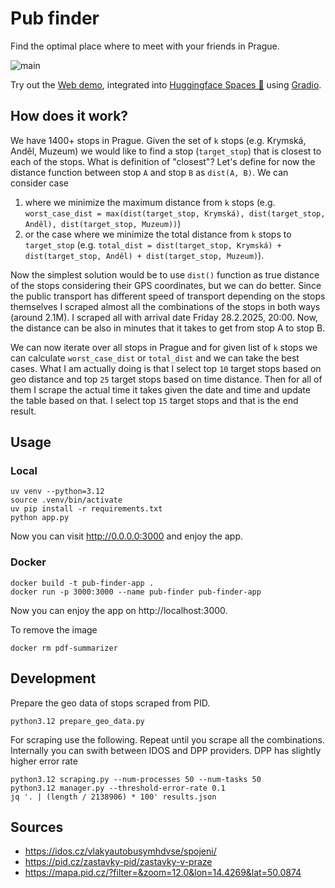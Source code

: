 # Pub finder
Find the optimal place where to meet with your friends in Prague.

![main](https://github.com/detrin/pub-finder/actions/workflows/test.yml/badge.svg)

Try out the [Web demo](https://huggingface.co/spaces/hermanda/pub-finder), integrated into [Huggingface Spaces 🤗](https://huggingface.co/spaces) using [Gradio](https://github.com/gradio-app/gradio). 

## How does it work?

We have 1400+ stops in Prague. Given the set of `k` stops (e.g. Krymská, Anděl, Muzeum) we would like to find a stop (`target_stop`) that is closest to each of the stops. What is definition of "closest"? Let's define for now the distance function between stop `A` and stop `B` as `dist(A, B)`. We can consider case 
1) where we minimize the maximum distance from `k` stops (e.g. `worst_case_dist = max(dist(target_stop, Krymská), dist(target_stop, Anděl), dist(target_stop, Muzeum))`)
2) or the case where we minimize the total distance from `k` stops to `target_stop` (e.g. `total_dist = dist(target_stop, Krymská) + dist(target_stop, Anděl) + dist(target_stop, Muzeum)`).

Now the simplest solution would be to use `dist()` function as true distance of the stops considering their GPS coordinates, but we can do better. Since the public transport has different speed of transport depending on the stops themselves I scraped almost all the combinations of the stops in both ways (around 2.1M). I scraped all with arrival date Friday 28.2.2025, 20:00. Now, the distance can be also in minutes that it takes to get from stop A to stop B.

We can now iterate over all stops in Prague and for given list of `k` stops we can calculate `worst_case_dist` or `total_dist` and we can take the best cases. What I am actually doing is that I select top `10` target stops based on geo distance and top `25` target stops based on time distance. Then for all of them I scrape the actual time it takes given the date and time and update the table based on that. I select top `15` target stops and that is the end result.

## Usage

### Local
```
uv venv --python=3.12
source .venv/bin/activate
uv pip install -r requirements.txt
python app.py
```
Now you can visit http://0.0.0.0:3000 and enjoy the app.

### Docker
```
docker build -t pub-finder-app .
docker run -p 3000:3000 --name pub-finder pub-finder-app
```
Now you can enjoy the app on http://localhost:3000. 

To remove the image
```
docker rm pdf-summarizer
```


## Development
Prepare the geo data of stops scraped from PID.
```
python3.12 prepare_geo_data.py 
```

For scraping use the following. Repeat until you scrape all the combinations. Internally you can swith between IDOS and DPP providers. DPP has slightly higher error rate
```
python3.12 scraping.py --num-processes 50 --num-tasks 50
python3.12 manager.py --threshold-error-rate 0.1
jq '. | (length / 2138906) * 100' results.json
```

## Sources
- https://idos.cz/vlakyautobusymhdvse/spojeni/
- https://pid.cz/zastavky-pid/zastavky-v-praze
- https://mapa.pid.cz/?filter=&zoom=12.0&lon=14.4269&lat=50.0874